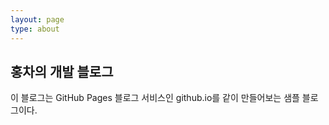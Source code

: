 ```yaml
---
layout: page
type: about
---
```


## 홍차의 개발 블로그

이 블로그는 GitHub Pages 블로그 서비스인 github.io를 같이 만들어보는 샘플 블로그이다.